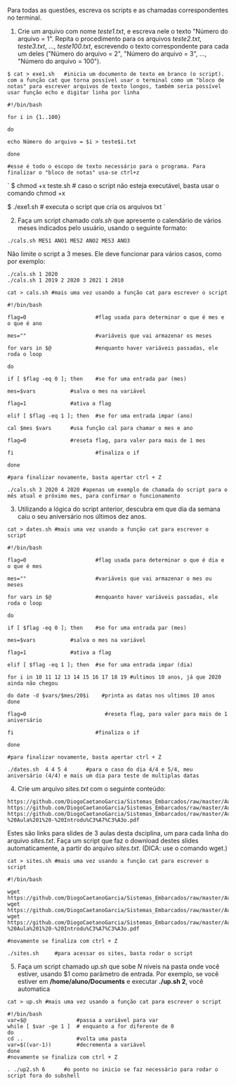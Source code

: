 Para todas as questões, escreva os scripts e as chamadas correspondentes no terminal.

1. Crie um arquivo com nome _teste1.txt_, e escreva nele o texto "Número do arquivo = 1". Repita o procedimento para os arquivos _teste2.txt_, _teste3.txt_, ..., _teste100.txt_, escrevendo o texto correspondente para cada um deles ("Número do arquivo = 2", "Número do arquivo = 3", ..., "Número do arquivo = 100").

```
$ cat > exe1.sh   #inicia um documento de texto em branco (o script). com a função cat que torna possível usar o terminal como um "bloco de notas" para escrever arquivos de texto longos, também seria possível usar função echo e digitar linha por linha
```

```
#!/bin/bash   

for i in {1..100}

do

echo Número do arquivo = $i > teste$i.txt

done

#esse é todo o escopo de texto necessário para o programa. Para finalizar o "bloco de notas" usa-se ctrl+z
```

`
$ chmod +x teste.sh   # caso o script não esteja executável, basta usar o comando chmod +x

$ ./exe1.sh           # executa o script que cria os arquivos txt
`

2. Faça um script chamado _cals.sh_ que apresente o calendário de vários meses indicados pelo usuário, usando o seguinte formato:

```script
./cals.sh MES1 ANO1 MES2 ANO2 MES3 ANO3
```

Não limite o script a 3 meses. Ele deve funcionar para vários casos, como por exemplo:

```script
./cals.sh 1 2020
./cals.sh 1 2019 2 2020 3 2021 1 2010
```

```
cat > cals.sh #mais uma vez usando a função cat para escrever o script
```

```
#!/bin/bash

flag=0                      #flag usada para determinar o que é mes e o que é ano

mes=""                      #variáveis que vai armazenar os meses  

for vars in $@              #enquanto haver variáveis passadas, ele roda o loop

do

if [ $flag -eq 0 ]; then    #se for uma entrada par (mes)

mes=$vars           #salva o mes na variável

flag=1              #ativa a flag

elif [ $flag -eq 1 ]; then  #se for uma entrada impar (ano)

cal $mes $vars      #usa função cal para chamar o mes e ano

flag=0              #reseta flag, para valer para mais de 1 mes

fi                          #finaliza o if

done

#para finalizar novamente, basta apertar ctrl + Z
```

```
./cals.sh 3 2020 4 2020 #apenas um exemplo de chamada do script para o mês atual e próximo mes, para confirmar o funcionamento
```

3. Utilizando a lógica do script anterior, descubra em que dia da semana caiu o seu aniversário nos últimos dez anos.

```
cat > dates.sh #mais uma vez usando a função cat para escrever o script
```

```
#!/bin/bash

flag=0                      #flag usada para determinar o que é dia e o que é mes

mes=""                      #variáveis que vai armazenar o mes ou meses

for vars in $@              #enquanto haver variáveis passadas, ele roda o loop

do

if [ $flag -eq 0 ]; then    #se for uma entrada par (mes)

mes=$vars           #salva o mes na variável

flag=1              #ativa a flag

elif [ $flag -eq 1 ]; then  #se for uma entrada impar (dia)

for i in 10 11 12 13 14 15 16 17 18 19 #ultimos 10 anos, já que 2020 ainda não chegou

do date -d $vars/$mes/20$i    #printa as datas nos ultimos 10 anos
done 

flag=0                         #reseta flag, para valer para mais de 1 aniversário

fi                          #finaliza o if

done

#para finalizar novamente, basta apertar ctrl + Z
```

```
./dates.sh  4 4 5 4      #para o caso do dia 4/4 e 5/4, meu aniversário (4/4) e mais um dia para teste de multiplas datas
```

4. Crie um arquivo _sites.txt_ com o seguinte conteúdo:

```
https://github.com/DiogoCaetanoGarcia/Sistemas_Embarcados/raw/master/Aulas/01_Linux%20b%C3%A1sico.pdf
https://github.com/DiogoCaetanoGarcia/Sistemas_Embarcados/raw/master/Aulas/01_Linux%20b%C3%A1sico_Shell_Script.pdf
https://github.com/DiogoCaetanoGarcia/Sistemas_Embarcados/raw/master/Aulas/01_Sistemas%20Embarcados%20-%20Aula%201%20-%20Introdu%C3%A7%C3%A3o.pdf
```

Estes são links para slides de 3 aulas desta dsciplina, um para cada linha do arquivo _sites.txt_. Faça um script que faz o download destes slides automaticamente, a partir do arquivo _sites.txt_. (DICA: use o comando wget.)

```
cat > sites.sh #mais uma vez usando a função cat para escrever o script
```

```
#!/bin/bash

wget https://github.com/DiogoCaetanoGarcia/Sistemas_Embarcados/raw/master/Aulas/01_Linux%20b%C3%A1sico.pdf
wget https://github.com/DiogoCaetanoGarcia/Sistemas_Embarcados/raw/master/Aulas/01_Linux%20b%C3%A1sico_Shell_Script.pdf
wget https://github.com/DiogoCaetanoGarcia/Sistemas_Embarcados/raw/master/Aulas/01_Sistemas%20Embarcados%20-%20Aula%201%20-%20Introdu%C3%A7%C3%A3o.pdf

#novamente se finaliza com ctrl + Z
```

```
./sites.sh     #para acessar os sites, basta rodar o script
```
5. Faça um script chamado _up.sh_ que sobe _N_ níveis na pasta onde você estiver, usando $1 como parâmetro de entrada. Por exemplo, se você estiver em **/home/aluno/Documents** e executar **./up.sh 2**, você automatica

```
cat > up.sh #mais uma vez usando a função cat para escrever o script
```

  ```
 #!/bin/bash
  var=$@                #passa a variável para var
  while [ $var -ge 1 ]  # enquanto a for diferente de 0
  do
  cd ..                 #volta uma pasta
  var=$((var-1))        #decrementa a variável
  done
  #novamente se finaliza com ctrl + Z
```

```
. ./up2.sh 6      #o ponto no inicio se faz necessário para rodar o script fora do subshell

```
